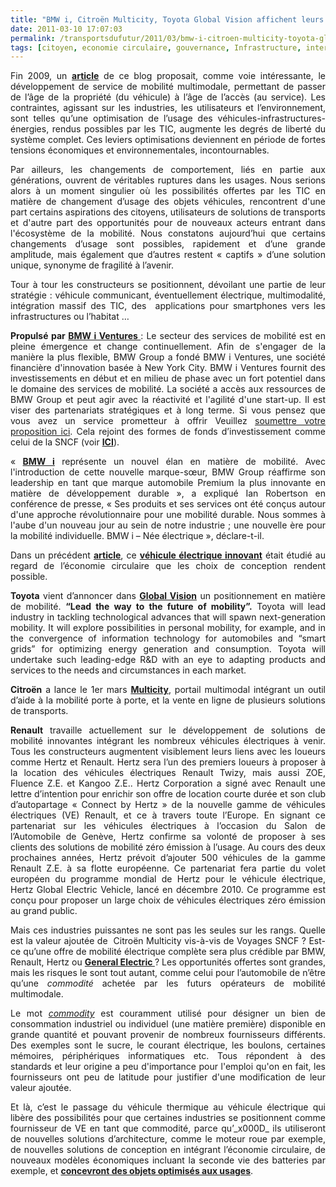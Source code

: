 ```yaml
---
title: "BMW i, Citroën Multicity, Toyota Global Vision affichent leurs ambitions dans les services de mobilité"
date: 2011-03-10 17:07:03
permalink: /transportsdufutur/2011/03/bmw-i-citroen-multicity-toyota-global-vision-affichent-leurs-ambitions-dans-les-services-de-mobilite.html
tags: [citoyen, economie circulaire, gouvernance, Infrastructure, internet, management de la mobilité, megacity, Véhicule, véhicule mono-usage, véhicule propre]
---
```


<p style="text-align: justify">Fin 2009, un <strong><a href="https://gabrielplassat.github.io/transportsdufutur/2009/11/le-passage-de-lobjet-vehicule-aux-services-de-mobilite-une-chance.html">article</a></strong> de ce blog proposait, comme voie intéressante, le développement de service de mobilité multimodale, permettant de passer de l’âge de la propriété (du véhicule) à l’âge de l’accès (au service). Les contraintes, agissant sur les industries, les utilisateurs et l’environnement, sont telles qu’une optimisation de l’usage des véhicules-infrastructures-énergies, rendus possibles par les TIC, augmente les degrés de liberté du système complet. Ces leviers optimisations deviennent en période de fortes tensions économiques et environnementales, incontournables.</p> <p style="text-align: justify">Par ailleurs, les changements de comportement, liés en partie aux générations, ouvrent de véritables ruptures dans les usages. Nous serions alors à un moment singulier où les possibilités offertes par les TIC en matière de changement d’usage des objets véhicules, rencontrent d'une part certains aspirations des citoyens, utilisateurs de solutions de transports et d'autre part des opportunités pour de nouveaux acteurs entrant dans l'écosystème de la mobilité. Nous constatons aujourd’hui que certains changements d’usage sont possibles, rapidement et d’une grande amplitude, mais également que d’autres restent « captifs » d’une solution unique, synonyme de fragilité à l’avenir. </p>  <!--more-->   <p style="text-align: justify">Tour à tour les constructeurs se positionnent, dévoilant une partie de leur stratégie : véhicule communicant, éventuellement électrique, multimodalité, intégration massif des TIC, des  applications pour smartphones vers les infrastructures ou l’habitat …</p> <p style="text-align: justify"><strong>Propulsé par <a href="http://www.bmw-i.fr/fr_fr/mobility-services/#propulse-par-bmw-i-ventures">BMW i Ventures </a></strong>: Le secteur des services de mobilité est en pleine émergence et change continuellement. Afin de s'engager de la manière la plus flexible, BMW Group a fondé BMW i Ventures, une société financière d'innovation basée à New York City. BMW i Ventures fournit des investissements en début et en milieu de phase avec un fort potentiel dans le domaine des services de mobilité. La société a accès aux ressources de BMW Group et peut agir avec la réactivité et l'agilité d'une start-up. Il est viser des partenariats stratégiques et à long terme. Si vous pensez que vous avez un service prometteur à offrir Veuillez <a href="http://www.bmw-i.fr/fr_fr/i-ventures">soumettre votre proposition ici</a>. Cela rejoint des formes de fonds d’investissement comme celui de la SNCF (voir <strong><a href="http://www.sncf.com/fr_FR/html/media/CH0001-Le-groupe/BR1134-Fonds-Ecomobilite-Partenaires/MD0005_20101223-Lire-l-article.html">ICI</a></strong>).</p> <p style="text-align: justify">« <strong><a href="http://www.bmw-i.fr/fr_fr/experience-bmw-i/">BMW i</a></strong> représente un nouvel élan en matière de mobilité. Avec l'introduction de cette nouvelle marque-sœur, BMW Group réaffirme son leadership en tant que marque automobile Premium la plus innovante en matière de développement durable », a expliqué Ian Robertson en conférence de presse, « Ses produits et ses services ont été conçus autour d'une approche révolutionnaire pour une mobilité durable. Nous sommes à l'aube d'un nouveau jour au sein de notre industrie ; une nouvelle ère pour la mobilité individuelle. BMW i – Née électrique », déclare-t-il.</p> <p style="text-align: justify">Dans un précédent <strong><a href="https://gabrielplassat.github.io/transportsdufutur/2010/06/le-vehicule-electrique-le-service-et-leconomie-circulaire.html">article</a></strong>, ce <strong><a href="http://www.bmw-i.fr/fr_fr/concept/">véhicule électrique innovant</a></strong> était étudié au regard de l’économie circulaire que les choix de conception rendent possible.</p> <p style="text-align: justify"><strong>Toyota</strong> vient d’annoncer dans <strong><a href="https://gabrielplassat.github.io/transportsdufutur/wp-content/uploads/sites/6/2011/03/110309_Global_Vision_release_0308_8pm_final.pdf">Global Vision</a></strong> un positionnement en matière de mobilité. <strong>“Lead the way to the future of mobility”.</strong> Toyota will lead industry in tackling technological advances that will spawn next-generation mobility. It will explore possibilities in personal mobility, for example, and in the convergence of information technology for automobiles and “smart grids” for optimizing energy generation and consumption. Toyota will undertake such leading-edge R&D with an eye to adapting products and services to the needs and circumstances in each market.</p> <p style="text-align: justify"><strong>Citroën</strong> a lance le 1er mars <strong><a href="http://www.multicity.citroen.fr/">Multicity</a></strong>, portail multimodal intégrant un outil d’aide à la mobilité porte à porte, et la vente en ligne de plusieurs solutions de transports.</p> <p style="text-align: justify"><strong>Renault</strong> travaille actuellement sur le développement de solutions de mobilité innovantes intégrant les nombreux véhicules électriques à venir. Tous les constructeurs augmentent visiblement leurs liens avec les loueurs comme Hertz et Renault. Hertz sera l’un des premiers loueurs à proposer à la location des véhicules électriques Renault Twizy, mais aussi ZOE, Fluence Z.E. et Kangoo Z.E.. Hertz Corporation a signé avec Renault une lettre d’intention pour enrichir son offre de location courte durée et son club d’autopartage « Connect by Hertz » de la nouvelle gamme de véhicules électriques (VE) Renault, et ce à travers toute l’Europe. En signant ce partenariat sur les véhicules électriques à l’occasion du Salon de l’Automobile de Genève, Hertz confirme sa volonté de proposer à ses clients des solutions de mobilité zéro émission à l’usage. Au cours des deux prochaines années, Hertz prévoit d’ajouter 500 véhicules de la gamme Renault Z.E. à sa flotte européenne. Ce partenariat fera partie du volet européen du programme mondial de Hertz pour le véhicule électrique, Hertz Global Electric Vehicle, lancé en décembre 2010. Ce programme est conçu pour proposer un large choix de véhicules électriques zéro émission au grand public.</p> <p style="text-align: justify">Mais ces industries puissantes ne sont pas les seules sur les rangs. Quelle est la valeur ajoutée de  Citroën Multicity vis-à-vis de Voyages SNCF ? Est-ce qu’une offre de mobilité électrique complète sera plus crédible par BMW, Renault, Hertz ou <strong><a href="https://gabrielplassat.github.io/transportsdufutur/2010/11/general-electric-se-prepare-a-devenir-le-leader-mondial-en-matiere-de-mobilite-electrique.html">General Electric </a></strong>? Les opportunités offertes sont grandes, mais les risques le sont tout autant, comme celui pour l’automobile de n’être qu’une <em>commodité</em> achetée par les futurs opérateurs de mobilité multimodale.</p> <p style="text-align: justify">Le mot <a href="http://en.wikipedia.org/wiki/commodity" title="en:commodity"><em>commodity</em></a> est couramment utilisé pour désigner un bien de consommation industriel ou individuel (une matière première) disponible en grande quantité et pouvant provenir de nombreux fournisseurs différents. Des exemples sont le sucre, le courant électrique, les boulons, certaines mémoires, périphériques informatiques etc. Tous répondent à des standards et leur origine a peu d'importance pour l'emploi qu'on en fait, les fournisseurs ont peu de latitude pour justifier d'une modification de leur valeur ajoutée.</p> <p style="text-align: justify">Et là, c’est le passage du véhicule thermique au véhicule électrique qui libère des possibilités pour que certaines industries se positionnent comme fournisseur de VE en tant que commodité, parce qu’_x000D_
ils utiliseront de nouvelles solutions d’architecture, comme le moteur roue par exemple, de nouvelles solutions de conception en intégrant l’économie circulaire, de nouveaux modèles économiques incluant la seconde vie des batteries par exemple, et <strong><a href="https://gabrielplassat.github.io/transportsdufutur/2011/02/tous-les-ingredients-sont-la-pour-la-revolution-automobile.html">concevront des objets optimisés aux usages</a></strong>.</p>
